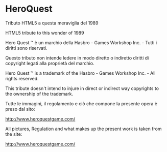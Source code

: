 HeroQuest
=========

Tributo HTML5 a questa meraviglia del 1989

HTML5 tribute to this wonder of 1989


Hero Quest ™ è un marchio della Hasbro - Games Workshop Inc. - Tutti i diritti sono riservati.

Questo tributo non intende ledere in modo diretto o indiretto diritti di copyright legati alla proprietà del marchio.


Hero Quest ™ is a trademark of the Hasbro - Games Workshop Inc. - All rights reserved. 

This tribute doesn't intend to injure in direct or indirect way copyrights to the ownership of the trademark.


Tutte le immagini, il regolamento e ciò che compone la presente opera è preso dal sito:

http://www.heroquestgame.com/

All pictures, Regulation and what makes up the present work is taken from the site:

http://www.heroquestgame.com/

